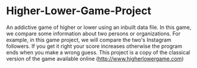 # Higher-Lower-Game-Project
An addictive game of higher or lower using an inbuilt data file. In this game, we compare some information about two persons or organizations. For example, in this game project, we will compare the two's Instagram followers. If you get it right your score increases otherwise the program ends when you make a wrong guess. This project is a copy of the classical version of the game available online (http://www.higherlowergame.com)
